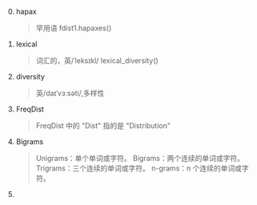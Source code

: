 0. hapax
    >罕用语
    >fdist1.hapaxes()
0. lexical
   >词汇的，英/ˈleksɪkl/
   >lexical_diversity()
0. diversity
   >英/daɪˈvɜːsəti/,多样性
0. FreqDist
   >FreqDist 中的 "Dist" 指的是 "Distribution"
0. Bigrams
   >Unigrams：单个单词或字符。
   >Bigrams：两个连续的单词或字符。
   >Trigrams：三个连续的单词或字符。
   >n-grams：n 个连续的单词或字符。
0. 
  
